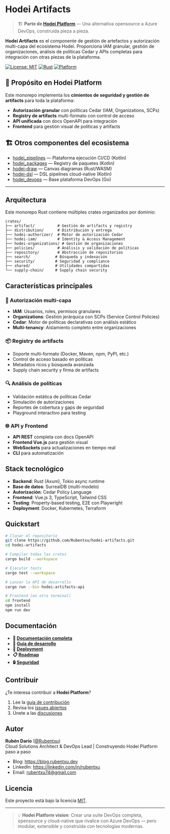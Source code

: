 # Hodei Artifacts

> 🏗️ **Parte de [Hodei Platform](https://github.com/Rubentxu)** — Una alternativa opensource a Azure DevOps, construida pieza a pieza.

**Hodei Artifacts** es el componente de gestión de artefactos y autorización multi-capa del ecosistema Hodei. Proporciona IAM granular, gestión de organizaciones, análisis de políticas Cedar y APIs completas para integración con otras piezas de la plataforma.

[![License: MIT](https://img.shields.io/badge/License-MIT-yellow.svg)](https://opensource.org/licenses/MIT)
[![Rust](https://img.shields.io/badge/Rust-000000?style=flat&logo=rust&logoColor=white)](https://www.rust-lang.org/)
[![Platform](https://img.shields.io/badge/Hodei-Platform-0F6CBD)](https://github.com/Rubentxu)

## 🎯 Propósito en Hodei Platform

Este monorepo implementa los **cimientos de seguridad y gestión de artifacts** para toda la plataforma:
- **Autorización granular** con políticas Cedar (IAM, Organizations, SCPs)
- **Registry de artifacts** multi-formato con control de acceso
- **API unificada** con docs OpenAPI para integración
- **Frontend** para gestión visual de políticas y artifacts

## 🏗️ Otros componentes del ecosistema
- [hodei_pipelines](https://github.com/Rubentxu/hodei_pipelines) — Plataforma ejecución CI/CD (Kotlin)
- [hodei_packages](https://github.com/Rubentxu/hodei_packages) — Registry de paquetes (Kotlin)  
- [hodei-draw](https://github.com/Rubentxu/hodei-draw) — Canvas diagramas (Rust/WASM)
- [hodei-dsl](https://github.com/Rubentxu/hodei-dsl) — DSL pipelines cloud-native (Kotlin)
- [hodei_devops](https://github.com/Rubentxu/hodei_devops) — Base plataforma DevOps (Go)

---

## Arquitectura

Este monorepo Rust contiene múltiples crates organizados por dominio:

```
crates/
├── artifact/          # Gestión de artifacts y registry
├── distribution/      # Distribución y entrega
├── hodei-authorizer/  # Motor de autorización Cedar
├── hodei-iam/         # Identity & Access Management
├── hodei-organizations/ # Gestión de organizaciones
├── policies/          # Análisis y validación de políticas
├── repository/        # Abstracción de repositorios
├── search/           # Búsqueda y indexación
├── security/         # Seguridad y compliance  
├── shared/           # Utilidades compartidas
└── supply-chain/     # Supply chain security
```

## Características principales

### 🔐 Autorización multi-capa
- **IAM**: Usuarios, roles, permisos granulares
- **Organizations**: Gestión jerárquica con SCPs (Service Control Policies)
- **Cedar**: Motor de políticas declarativas con análisis estático
- **Multi-tenancy**: Aislamiento completo entre organizaciones

### 📦 Registry de artifacts
- Soporte multi-formato (Docker, Maven, npm, PyPI, etc.)
- Control de acceso basado en políticas
- Metadatos ricos y búsqueda avanzada
- Supply chain security y firma de artifacts

### 🔍 Análisis de políticas
- Validación estática de políticas Cedar
- Simulación de autorizaciones
- Reportes de cobertura y gaps de seguridad
- Playground interactivo para testing

### 🌐 API y Frontend
- **API REST** completa con docs OpenAPI
- **Frontend Vue.js** para gestión visual
- **WebSockets** para actualizaciones en tiempo real
- **CLI** para automatización

## Stack tecnológico

- **Backend**: Rust (Axum), Tokio async runtime
- **Base de datos**: SurrealDB (multi-modelo)
- **Autorización**: Cedar Policy Language
- **Frontend**: Vue.js 3, TypeScript, Tailwind CSS
- **Testing**: Property-based testing, E2E con Playwright
- **Deployment**: Docker, Kubernetes, Terraform

## Quickstart

```bash
# Clonar el repositorio
git clone https://github.com/Rubentxu/hodei-artifacts.git
cd hodei-artifacts

# Compilar todas las crates
cargo build --workspace

# Ejecutar tests
cargo test --workspace

# Lanzar la API de desarrollo
cargo run --bin hodei-artifacts-api

# Frontend (en otra terminal)
cd frontend
npm install
npm run dev
```

## Documentación

- **📖 [Documentación completa](./docs/README.md)**
- **🔧 [Guía de desarrollo](./docs/development.md)**
- **🚀 [Deployment](./docs/deployment.md)**
- **📋 [Roadmap](./docs/roadmap.md)**
- **🔒 [Seguridad](./docs/security.md)**

## Contribuir

¿Te interesa contribuir a **Hodei Platform**? 

1. Lee la [guía de contribución](./CONTRIBUTING.md)
2. Revisa los [issues abiertos](https://github.com/Rubentxu/hodei-artifacts/issues)
3. Únete a las [discusiones](https://github.com/Rubentxu/hodei-artifacts/discussions)

## Autor

**Rubén Darío** ([@Rubentxu](https://github.com/Rubentxu))  
Cloud Solutions Architect & DevOps Lead | Construyendo Hodei Platform paso a paso

- Blog: https://blog.rubentxu.dev
- LinkedIn: https://linkedin.com/in/rubentxu
- Email: rubentxu74@gmail.com

## Licencia

Este proyecto está bajo la licencia [MIT](LICENSE).

---

> 💡 **Hodei Platform vision**: Crear una suite DevOps completa, opensource y cloud-native que rivalice con Azure DevOps — pero modular, extensible y construida con tecnologías modernas.